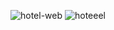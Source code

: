 ![hotel-web](https://user-images.githubusercontent.com/87219816/133098822-d9ac1d7a-9af4-47fa-bfda-5f6ce594747c.PNG)
![hoteeel](https://user-images.githubusercontent.com/87219816/133099036-29c34d47-1320-4a49-b866-ae1e6633f75d.PNG)

